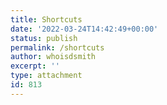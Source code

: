 ```yaml
---
title: Shortcuts
date: '2022-03-24T14:42:49+00:00'
status: publish
permalink: /shortcuts
author: whoisdsmith
excerpt: ''
type: attachment
id: 813
---
```

<!DOCTYPE html PUBLIC "-//W3C//DTD HTML 4.0 Transitional//EN" "http://www.w3.org/TR/REC-html40/loose.dtd">
<?xml encoding="UTF-8">
